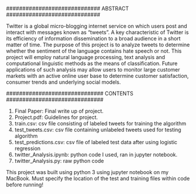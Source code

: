 ############################# ABSTRACT #############################

Twitter is a global micro-blogging internet service on which users post and interact with messages known as “tweets”. 
A key characteristic of Twitter is its efficiency of information dissemination to a broad audience in a short matter 
of time. The purpose of this project is to analyze tweets to determine whether the sentiment of the language contains
hate speech or not. This project will employ natural language processing, text analysis and computational linguistic 
methods as the means of classification. Future applications of such analysis may allow users to monitor large customer
markets with an active online user base to determine customer satisfaction, consumer trends and underlying social models.

############################## CONTENTS ##############################
1. Final Paper: Final write up of project.
2. Project.pdf: Guidelines for project.
3. train.csv: csv file consisting of labeled tweets for training the algorithm
4. test_tweets.csv: csv file containing unlabeled tweets used for testing algorithm
5. test_predictions.csv: csv file of labeled test data after using logistic regression
6. twitter_Analysis.ipynb: python code I used, ran in jupyter notebook.
7. twitter_Analysis.py: raw python code

This project was built using python 3 using jupyter notebook on my MacBook. Must specify the location of the test and training files within code before running!
